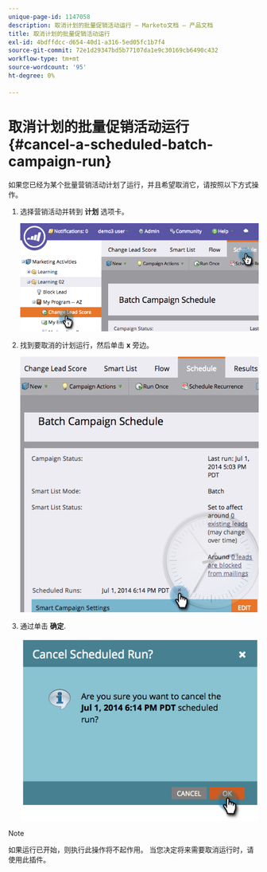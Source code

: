 ```yaml
---
unique-page-id: 1147058
description: 取消计划的批量促销活动运行 — Marketo文档 — 产品文档
title: 取消计划的批量促销活动运行
exl-id: 4bdffdcc-d654-40d1-a316-5ed05fc1b7f4
source-git-commit: 72e1d29347bd5b77107da1e9c30169cb6490c432
workflow-type: tm+mt
source-wordcount: '95'
ht-degree: 0%

---
```


# 取消计划的批量促销活动运行 {#cancel-a-scheduled-batch-campaign-run}

如果您已经为某个批量营销活动计划了运行，并且希望取消它，请按照以下方式操作。

1. 选择营销活动并转到 **计划** 选项卡。

   ![](assets/image2014-9-22-16-3a43-3a10.png)

1. 找到要取消的计划运行，然后单击 **x** 旁边。

   ![](assets/image2014-9-22-16-3a43-3a15.png)

1. 通过单击 **确定**.

   ![](assets/image2014-9-22-16-3a43-3a24.png)

>[!NOTE]
>
>如果运行已开始，则执行此操作将不起作用。 当您决定将来需要取消运行时，请使用此插件。
